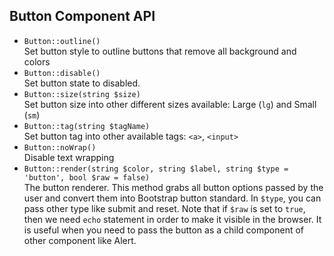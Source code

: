 ## Button Component API

- `Button::outline()` <br>
Set button style to outline buttons that remove all background and colors
- `Button::disable()` <br>
Set button state to disabled.
- `Button::size(string $size)` <br>
Set button size into other different sizes available: Large (`lg`) and Small (`sm`)
- `Button::tag(string $tagName)` <br>
Set button tag into other available tags: `<a>`, `<input>`
- `Button::noWrap()` <br>
Disable text wrapping
- `Button::render(string $color, string $label, string $type = 'button', bool $raw = false)` <br>
The button renderer. This method grabs all button options passed by the user and convert them into Bootstrap button standard. In `$type`, you can pass other type like submit and reset. Note that if `$raw` is set to `true`, then we need `echo` statement in order to make it visible in the browser. It is useful when you need to pass the button as a child component of other component like Alert.
